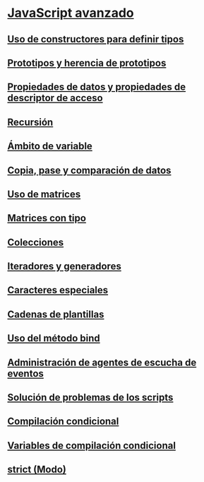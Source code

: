 # [JavaScript avanzado](advanced-javascript.md)
## [Uso de constructores para definir tipos](using-constructors-to-define-types.md)
## [Prototipos y herencia de prototipos](prototypes-and-prototype-inheritance.md)
## [Propiedades de datos y propiedades de descriptor de acceso](data-properties-and-accessor-properties.md)
## [Recursión](recursion-javascript.md)
## [Ámbito de variable](variable-scope-javascript.md)
## [Copia, pase y comparación de datos](copying-passing-and-comparing-data-javascript.md)
## [Uso de matrices](using-arrays-javascript.md)
## [Matrices con tipo](typed-arrays-javascript.md)
## [Colecciones](collections-javascript.md)
## [Iteradores y generadores](iterators-and-generators-javascript.md)
## [Caracteres especiales](special-characters-javascript.md)
## [Cadenas de plantillas](template-strings-javascript.md)
## [Uso del método bind](using-the-bind-method-javascript.md)
## [Administración de agentes de escucha de eventos](managing-event-listeners.md)
## [Solución de problemas de los scripts](troubleshooting-your-scripts-javascript.md)
## [Compilación condicional](conditional-compilation-javascript.md)
## [Variables de compilación condicional](conditional-compilation-variables-javascript.md)
## [strict (Modo)](strict-mode-javascript.md)
